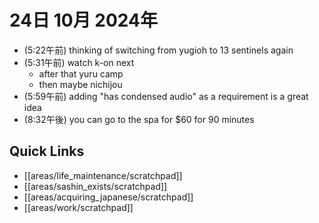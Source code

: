 # 24日 10月 2024年
- (5:22午前) thinking of switching from yugioh to 13 sentinels again
- (5:31午前) watch k-on next
  - after that yuru camp
  - then maybe nichijou
- (5:59午前) adding "has condensed audio" as a requirement is a great idea
- (8:32午後) you can go to the spa for $60 for 90 minutes



 



## Quick Links
- [[areas/life_maintenance/scratchpad]]
- [[areas/sashin_exists/scratchpad]]
- [[areas/acquiring_japanese/scratchpad]]
- [[areas/work/scratchpad]]
